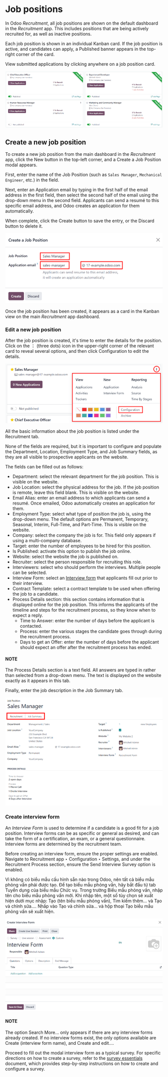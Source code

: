 # Job positions

In Odoo *Recruitment*, all job positions are shown on the default dashboard in the *Recruitment*
app. This includes positions that are being actively recruited for, as well as inactive positions.

Each job position is shown in an individual Kanban card. If the job position is active, and
candidates can apply, a Published banner appears in the top-right corner of the card.

View submitted applications by clicking anywhere on a job position card.

![Main dashboard view of Recruitment app showing all job positions.](../../../.gitbook/assets/jobs.png)

## Create a new job position

To create a new job position from the main dashboard in the *Recruitment* app, click the
New button in the top-left corner, and a Create a Job Position modal
appears.

First, enter the name of the Job Position (such as `Sales Manager`, `Mechanical
Engineer`, etc.) in the field.

Next, enter an Application email by typing in the first half of the email address in the
first field, then select the second half of the email using the drop-down menu in the second field.
Applicants can send a resumé to this specific email address, and Odoo creates an application for
them automatically.

When complete, click the Create button to save the entry, or the Discard
button to delete it.

![Create a new job position.](../../../.gitbook/assets/job-title.png)

Once the job position has been created, it appears as a card in the Kanban view on the main
*Recruitment* app dashboard.

<a id="recruitment-new-job-position-edit"></a>

### Edit a new job position

After the job position is created, it's time to enter the details for the position. Click on the
⋮ (three dots) icon in the upper-right corner of the relevant card to reveal several
options, and then click Configuration to edit the details.

![Edit the job position card.](../../../.gitbook/assets/edit-job.png)

All the basic information about the job position is listed under the Recruitment tab.

None of the fields are required, but it is important to configure and populate the
Department, Location, Employment Type, and Job
Summary fields, as they are all visible to prospective applicants on the website.

The fields can be filled out as follows:

- Department: select the relevant department for the job position. This is visible on
  the website.
- Job Location: select the physical address for the job. If the job position is remote,
  leave this field blank. This is visible on the website.
- Email Alias: enter an email address to which applicants can send a resumé. Once
  emailed, Odoo automatically creates an application for them.
- Employment Type: select what type of position the job is, using the drop-down menu.
  The default options are Permanent, Temporary, Seasonal,
  Interim, Full-Time, and Part-Time. This is visible on the
  website.
- Company: select the company the job is for. This field only appears if using a
  multi-company database.
- Target: enter the number of employees to be hired for this position.
- Is Published: activate this option to publish the job online.
- Website: select the website the job is published on.
- Recruiter: select the person responsible for recruiting this role.
- Interviewers: select who should perform the interviews. Multiple people can be
  selected.
- Interview Form: select an [Interview form](#recruitment-interview) that
  applicants fill out prior to their interview.
- Contract Template: select a contract template to be used when offering the job to a
  candidate.
- Process Details section: this section contains information that is displayed online
  for the job position. This informs the applicants of the timeline and steps for the recruitment
  process, so they know when to expect a reply.
  - Time to Answer: enter the number of days before the applicant is contacted.
  - Process: enter the various stages the candidate goes through during the recruitment
    process.
  - Days to get an Offer: enter the number of days before the applicant should expect
    an offer after the recruitment process has ended.

#### NOTE
The Process Details section is a text field. All answers are typed in rather than
selected from a drop-down menu. The text is displayed on the website exactly as it appears in
this tab.

Finally, enter the job description in the Job Summary tab.

![Enter job information details in the recruitment tab.](../../../.gitbook/assets/recruitment-tab.png)

<a id="recruitment-interview"></a>

### Create interview form

An *Interview Form* is used to determine if a candidate is a good fit for a job position. Interview
forms can be as specific or general as desired, and can take the form of a certification, an exam,
or a general questionnaire. Interview forms are determined by the recruitment team.

Before creating an interview form, ensure the proper settings are enabled. Navigate to
Recruitment app ‣ Configuration ‣ Settings, and under the
Recruitment Process section, ensure the Send Interview Survey option is
enabled.

Vì không có biểu mẫu cấu hình sẵn nào trong Odoo, nên tất cả biểu mẫu phỏng vấn phải được tạo. Để tạo biểu mẫu phỏng vấn, hãy bắt đầu từ tab Tuyển dụng của biểu mẫu Chức vụ. Trong trường Biểu mẫu phỏng vấn, nhập tên cho biểu mẫu phỏng vấn mới. Khi nhập tên, một số tùy chọn sẽ xuất hiện dưới mục nhập: Tạo (tên biểu mẫu phỏng vấn), Tìm kiếm thêm... và Tạo và chỉnh sửa.... Nhấp vào Tạo và chỉnh sửa... và hộp thoại Tạo biểu mẫu phỏng vấn sẽ xuất hiện.

![The blank interview form modal.](../../../.gitbook/assets/blank-interview-form.png)

#### NOTE
The option Search More... only appears if there are any interview forms already
created. If no interview forms exist, the only options available are Create (interview
form name), and Create and edit....

Proceed to fill out the modal interview form as a typical survey. For specific directions on how to
create a survey, refer to the [survey essentials](../../marketing/surveys/create.md) document,
which provides step-by-step instructions on how to create and configure a survey.
